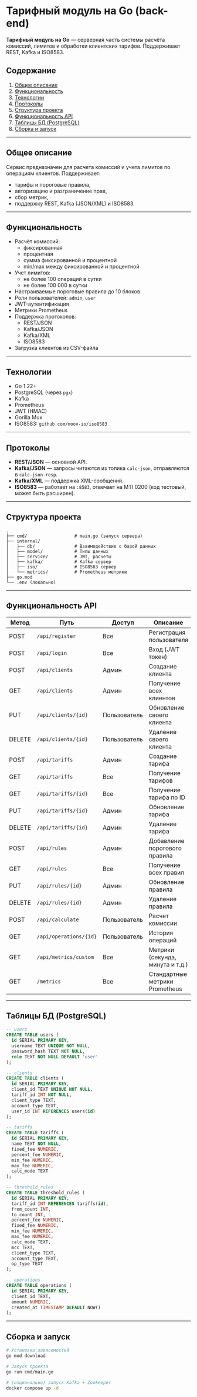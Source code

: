 # Тарифный модуль на Go (back-end)

**Тарифный модуль на Go** — серверная часть системы расчёта комиссий, лимитов и обработки клиентских тарифов. 
Поддерживает REST, Kafka и ISO8583.

## Содержание

1. [Общее описание](#общее-описание)
2. [Функциональность](#функциональность)
3. [Технологии](#технологии)
4. [Протоколы](#протоколы)
5. [Структура проекта](#структура-проекта)
6. [Функциональность API](#функциональность-api)
7. [Таблицы БД (PostgreSQL)](#таблицы-бд-(postgresql))
8. [Сборка и запуск](#сборка-и-запуск)

---

## Общее описание

Сервис предназначен для расчета комиссий и учета лимитов по операциям клиентов.
Поддерживает:

- тарифы и пороговые правила,
- авторизацию и разграничение прав,
- сбор метрик,
- поддержку REST, Kafka (JSON/XML) и ISO8583.

---

## Функциональность

- Расчёт комиссий:
  - фиксированная
  - процентная
  - сумма фиксированной и процентной
  - min/max между фиксированной и процентной
- Учет лимитов:
  - не более 100 операций в сутки
  - не более 100 000 в сутки
- Настраиваемые пороговые правила до 10 блоков
- Роли пользователей: `admin`, `user`
- JWT-аутентификация
- Метрики Prometheus
- Поддержка протоколов:
  - REST/JSON
  - Kafka/JSON
  - Kafka/XML
  - ISO8583
- Загрузка клиентов из CSV-файла

---

## Технологии

- Go 1.22+
- PostgreSQL (через `pgx`)
- Kafka
- Prometheus
- JWT (HMAC)
- Gorilla Mux
- ISO8583: `github.com/moov-io/iso8583`

---

## Протоколы

- **REST/JSON** — основной API.
- **Kafka/JSON** — запросы читаются из топика `calc-json`, отправляются в `calc-json-resp`.
- **Kafka/XML** — поддержка XML-сообщений.
- **ISO8583** — работает на `:8583`, отвечает на MTI 0200 (код тестовый, может быть расширен).

---

## Структура проекта

```
.
├── cmd/                  # main.go (запуск сервера)
├── internal/
│   ├── db/               # Взаимодействие с базой данных
│   ├── model/            # Типы данных
│   ├── service/          # JWT, расчеты
│   ├── kafka/            # Kafka сервер
│   ├── iso/              # ISO8583 сервер
│   └── metrics/          # Prometheus метрики
├── go.mod
└── .env (локально)
```

---

## Функциональность API

| Метод  | Путь                   | Доступ       | Описание                         |
|--------|------------------------|--------------|----------------------------------|
| POST   | `/api/register`        | Все          | Регистрация пользователя         |
| POST   | `/api/login`           | Все          | Вход (JWT токен)                 |
| POST   | `/api/clients`         | Админ        | Создание клиента                 |
| GET    | `/api/clients`         | Админ        | Получение всех клиентов          |
| PUT    | `/api/clients/{id}`    | Пользователь | Обновление своего клиента        |
| DELETE | `/api/clients/{id}`    | Пользователь | Удаление своего клиента          |
| POST   | `/api/tariffs`         | Админ        | Создание тарифа                  |
| GET    | `/api/tariffs`         | Все          | Получение тарифов                |
| GET    | `/api/tariffs/{id}`    | Все          | Получение тарифа по ID           |
| PUT    | `/api/tariffs/{id}`    | Админ        | Обновление тарифа                |
| DELETE | `/api/tariffs/{id}`    | Админ        | Удаление тарифа                  |
| POST   | `/api/rules`           | Админ        | Добавление порогового правила    |
| GET    | `/api/rules`           | Все          | Получение всех правил            |
| PUT    | `/api/rules/{id}`      | Админ        | Обновление правила               |
| DELETE | `/api/rules/{id}`      | Админ        | Удаление правила                 |
| POST   | `/api/calculate`       | Пользователь | Расчет комиссии                  |
| GET    | `/api/operations/{id}` | Пользователь | История операций                 |
| GET    | `/api/metrics/custom`  | Все          | Метрики (секунда, минута и т.д.) |
| GET    | `/metrics`             | Все          | Стандартные метрики Prometheus   |


---

## Таблицы БД (PostgreSQL)

```sql
-- users
CREATE TABLE users (
  id SERIAL PRIMARY KEY,
  username TEXT UNIQUE NOT NULL,
  password_hash TEXT NOT NULL,
  role TEXT NOT NULL DEFAULT 'user'
);

-- clients
CREATE TABLE clients (
  id SERIAL PRIMARY KEY,
  client_id TEXT UNIQUE NOT NULL,
  tariff_id INT NOT NULL,
  client_type TEXT,
  account_type TEXT,
  user_id INT REFERENCES users(id)
);

-- tariffs
CREATE TABLE tariffs (
  id SERIAL PRIMARY KEY,
  name TEXT NOT NULL,
  fixed_fee NUMERIC,
  percent_fee NUMERIC,
  min_fee NUMERIC,
  max_fee NUMERIC,
  calc_mode TEXT
);

-- threshold_rules
CREATE TABLE threshold_rules (
  id SERIAL PRIMARY KEY,
  tariff_id INT REFERENCES tariffs(id),
  from_count INT,
  to_count INT,
  percent_fee NUMERIC,
  fixed_fee NUMERIC,
  min_fee NUMERIC,
  max_fee NUMERIC,
  calc_mode TEXT,
  mcc TEXT,
  client_type TEXT,
  account_type TEXT,
  op_type TEXT
);

-- operations
CREATE TABLE operations (
  id SERIAL PRIMARY KEY,
  client_id TEXT,
  amount NUMERIC,
  created_at TIMESTAMP DEFAULT NOW()
);
```
---

## Сборка и запуск

```bash
# Установка зависимостей
go mod download

# Запуск проекта
go run cmd/main.go

# (опционально) запуск Kafka + Zookeeper
docker compose up -d
````







